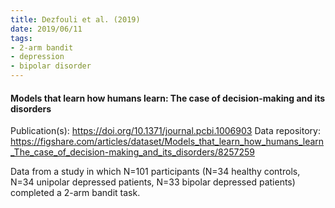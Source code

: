 ```yaml
---
title: Dezfouli et al. (2019)
date: 2019/06/11
tags:
- 2-arm bandit
- depression
- bipolar disorder
---
```


#### Models that learn how humans learn: The case of decision-making and its disorders

Publication(s): https://doi.org/10.1371/journal.pcbi.1006903
Data repository: https://figshare.com/articles/dataset/Models_that_learn_how_humans_learn_The_case_of_decision-making_and_its_disorders/8257259

Data from a study in which N=101 participants (N=34 healthy controls, N=34 unipolar depressed patients, N=33 bipolar depressed patients) completed a 2-arm bandit task.
